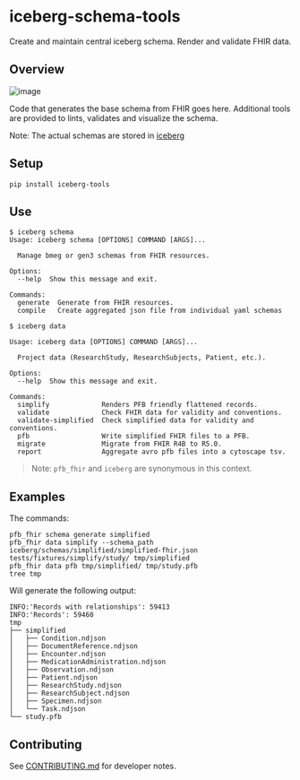 # iceberg-schema-tools
Create and maintain central iceberg schema.  Render and validate FHIR data.

## Overview

![image](https://github.com/bmeg/iceberg-schema-tools/assets/47808/cf5f544c-081f-470f-b1d8-27f16ad21b67)



Code that generates the base schema from FHIR goes here.  Additional tools are provided to lints, validates and visualize the schema.

Note: The actual schemas are stored in [iceberg](https://github.com/bmeg/iceberg)


## Setup

```
pip install iceberg-tools
```


## Use

```
$ iceberg schema
Usage: iceberg schema [OPTIONS] COMMAND [ARGS]...

  Manage bmeg or gen3 schemas from FHIR resources.

Options:
  --help  Show this message and exit.

Commands:
  generate  Generate from FHIR resources.
  compile   Create aggregated json file from individual yaml schemas

$ iceberg data

Usage: iceberg data [OPTIONS] COMMAND [ARGS]...

  Project data (ResearchStudy, ResearchSubjects, Patient, etc.).

Options:
  --help  Show this message and exit.

Commands:
  simplify             Renders PFB friendly flattened records.
  validate             Check FHIR data for validity and conventions.
  validate-simplified  Check simplified data for validity and conventions.
  pfb                  Write simplified FHIR files to a PFB.
  migrate              Migrate from FHIR R4B to R5.0.
  report               Aggregate avro pfb files into a cytoscape tsv.

```

> Note: `pfb_fhir` and `iceberg` are synonymous in this context.

## Examples

The commands:
```commandline
pfb_fhir schema generate simplified
pfb_fhir data simplify --schema_path  iceberg/schemas/simplified/simplified-fhir.json tests/fixtures/simplify/study/ tmp/simplified
pfb_fhir data pfb tmp/simplified/ tmp/study.pfb
tree tmp

```

Will generate the following output:
```commandline
INFO:'Records with relationships': 59413
INFO:'Records': 59460
tmp
├── simplified
│   ├── Condition.ndjson
│   ├── DocumentReference.ndjson
│   ├── Encounter.ndjson
│   ├── MedicationAdministration.ndjson
│   ├── Observation.ndjson
│   ├── Patient.ndjson
│   ├── ResearchStudy.ndjson
│   ├── ResearchSubject.ndjson
│   ├── Specimen.ndjson
│   └── Task.ndjson
└── study.pfb

```

## Contributing
See [CONTRIBUTING.md](docs/CONTRIBUTING.md) for developer notes.
